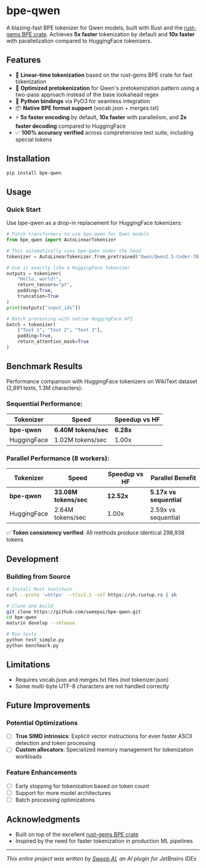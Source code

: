# bpe-qwen

A blazing-fast BPE tokenizer for Qwen models, built with Rust and the [rust-gems BPE crate](https://github.com/github/rust-gems/tree/main/crates/bpe). Achieves **5x faster** tokenization by default and **10x faster** with parallelization compared to HuggingFace tokenizers.

## Features

- 🚀 **Linear-time tokenization** based on the rust-gems BPE crate for fast tokenization
- 🎯 **Optimized pretokenization** for Qwen's pretokenization pattern using a two-pass approach instead of the base lookahead regex
- 🐍 **Python bindings** via PyO3 for seamless integration
- 📦 **Native BPE format support** (vocab.json + merges.txt)
- ⚡ **5x faster encoding** by default, **10x faster** with parallelism, and **2x faster decoding** compared to HuggingFace
- ✅ **100% accuracy verified** across comprehensive test suite, including special tokens

## Installation

```bash
pip install bpe-qwen
```

## Usage

### Quick Start

Use bpe-qwen as a drop-in replacement for HuggingFace tokenizers:

```python
# Patch transformers to use bpe-qwen for Qwen models
from bpe_qwen import AutoLinearTokenizer

# This automatically uses bpe-qwen under the hood
tokenizer = AutoLinearTokenizer.from_pretrained("Qwen/Qwen2.5-Coder-7B-Instruct")

# Use it exactly like a HuggingFace tokenizer
outputs = tokenizer(
    "Hello, world!",
    return_tensors="pt",
    padding=True,
    truncation=True
)
print(outputs["input_ids"])

# Batch processing with native HuggingFace API
batch = tokenizer(
    ["Text 1", "Text 2", "Text 3"],
    padding=True,
    return_attention_mask=True
)
```

## Benchmark Results

Performance comparison with HuggingFace tokenizers on WikiText dataset (2,891 texts, 1.3M characters):

### Sequential Performance:
| Tokenizer | Speed | Speedup vs HF |
|-----------|-------|---------------|
| **bpe-qwen** | **6.40M tokens/sec** | **6.28x** |
| HuggingFace | 1.02M tokens/sec | 1.00x |

### Parallel Performance (8 workers):
| Tokenizer | Speed | Speedup vs HF | Parallel Benefit |
|-----------|-------|---------------|------------------|
| **bpe-qwen** | **33.08M tokens/sec** | **12.52x** | **5.17x vs sequential** |
| HuggingFace | 2.64M tokens/sec | 1.00x | 2.59x vs sequential |

✅ **Token consistency verified**: All methods produce identical 298,938 tokens


## Development

### Building from Source

```bash
# Install Rust toolchain
curl --proto '=https' --tlsv1.2 -sSf https://sh.rustup.rs | sh

# Clone and build
git clone https://github.com/sweepai/bpe-qwen.git
cd bpe-qwen
maturin develop --release

# Run tests
python test_simple.py
python benchmark.py
```

## Limitations

- Requires vocab.json and merges.txt files (not tokenizer.json)
- Some multi-byte UTF-8 characters are not handled correctly

## Future Improvements

### Potential Optimizations
- [ ] **True SIMD intrinsics**: Explicit vector instructions for even faster ASCII detection and token processing
- [ ] **Custom allocators**: Specialized memory management for tokenization workloads

### Feature Enhancements
- [ ] Early stopping for tokenization based on token count
- [ ] Support for more model architectures
- [ ] Batch processing optimizations

## Acknowledgments

- Built on top of the excellent [rust-gems BPE crate](https://github.com/github/rust-gems)
- Inspired by the need for faster tokenization in production ML pipelines

---

*This entire project was written by [Sweep AI](https://sweep.dev), an AI plugin for JetBrains IDEs*
